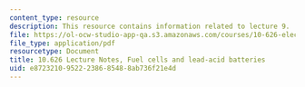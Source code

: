 ```yaml
---
content_type: resource
description: This resource contains information related to lecture 9.
file: https://ol-ocw-studio-app-qa.s3.amazonaws.com/courses/10-626-electrochemical-energy-systems-spring-2014/e87232109522238685488ab736f21e4d_MIT10_626S14_S11lec09.pdf
file_type: application/pdf
resourcetype: Document
title: 10.626 Lecture Notes, Fuel cells and lead-acid batteries
uid: e8723210-9522-2386-8548-8ab736f21e4d
---
```

